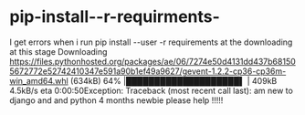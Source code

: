 # pip-install--r-requirments-
I get errors when i run pip install --user -r requirements at the downloading at this stage  Downloading https://files.pythonhosted.org/packages/ae/06/7274e50d4131dd437b681505672772e52742410347e591a90b1ef49a9627/gevent-1.2.2-cp36-cp36m-win_amd64.whl (634kB)     64% |████████████████████▌           | 409kB 4.5kB/s eta 0:00:50Exception: Traceback (most recent call last): am new to django and and python 4 months newbie please help !!!!! 
